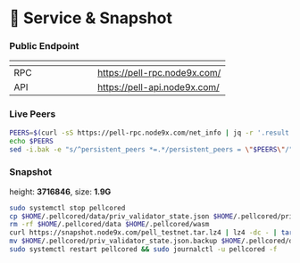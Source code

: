 # 💾 Service & Snapshot

### Public Endpoint <a href="#public-endpoint" id="public-endpoint"></a>

<table data-header-hidden><thead><tr><th width="134"></th><th></th></tr></thead><tbody><tr><td>RPC</td><td><a href="https://pell-rpc.node9x.com/">https://pell-rpc.node9x.com/</a></td></tr><tr><td>API</td><td><a href="https://pell-api.node9x.com/">https://pell-api.node9x.com/</a></td></tr></tbody></table>

### Live Peers <a href="#live-peers" id="live-peers"></a>

```bash
PEERS=$(curl -sS https://pell-rpc.node9x.com/net_info | jq -r '.result.peers[] | "\(.node_info.id)@\(.remote_ip):\(.node_info.listen_addr)"' | awk -F ':' '{print $1":"$(NF)}' | paste -sd, -)
echo $PEERS
sed -i.bak -e "s/^persistent_peers *=.*/persistent_peers = \"$PEERS\"/" $HOME/.pellcored/config/config.toml
```

### Snapshot <a href="#snapshot" id="snapshot"></a>

height: **3716846**, size: **1.9G**

```bash
sudo systemctl stop pellcored 
cp $HOME/.pellcored/data/priv_validator_state.json $HOME/.pellcored/priv_validator_state.json.backup 
rm -rf $HOME/.pellcored/data $HOME/.pellcored/wasm 
curl https://snapshot.node9x.com/pell_testnet.tar.lz4 | lz4 -dc - | tar -xf - -C $HOME/.pellcored 
mv $HOME/.pellcored/priv_validator_state.json.backup $HOME/.pellcored/data/priv_validator_state.json 
sudo systemctl restart pellcored && sudo journalctl -u pellcored -f
```
